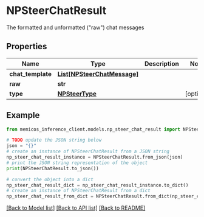 # NPSteerChatResult

The formatted and unformatted (\"raw\") chat messages

## Properties

Name | Type | Description | Notes
------------ | ------------- | ------------- | -------------
**chat_template** | [**List[NPSteerChatMessage]**](NPSteerChatMessage.md) |  | 
**raw** | **str** |  | 
**type** | [**NPSteerType**](NPSteerType.md) |  | [optional] 

## Example

```python
from memicos_inference_client.models.np_steer_chat_result import NPSteerChatResult

# TODO update the JSON string below
json = "{}"
# create an instance of NPSteerChatResult from a JSON string
np_steer_chat_result_instance = NPSteerChatResult.from_json(json)
# print the JSON string representation of the object
print(NPSteerChatResult.to_json())

# convert the object into a dict
np_steer_chat_result_dict = np_steer_chat_result_instance.to_dict()
# create an instance of NPSteerChatResult from a dict
np_steer_chat_result_from_dict = NPSteerChatResult.from_dict(np_steer_chat_result_dict)
```
[[Back to Model list]](../README.md#documentation-for-models) [[Back to API list]](../README.md#documentation-for-api-endpoints) [[Back to README]](../README.md)


